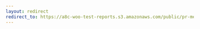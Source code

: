 ```yaml
---
layout: redirect
redirect_to: https://a8c-woo-test-reports.s3.amazonaws.com/public/pr-merge/37410/api/index.html
---
```

